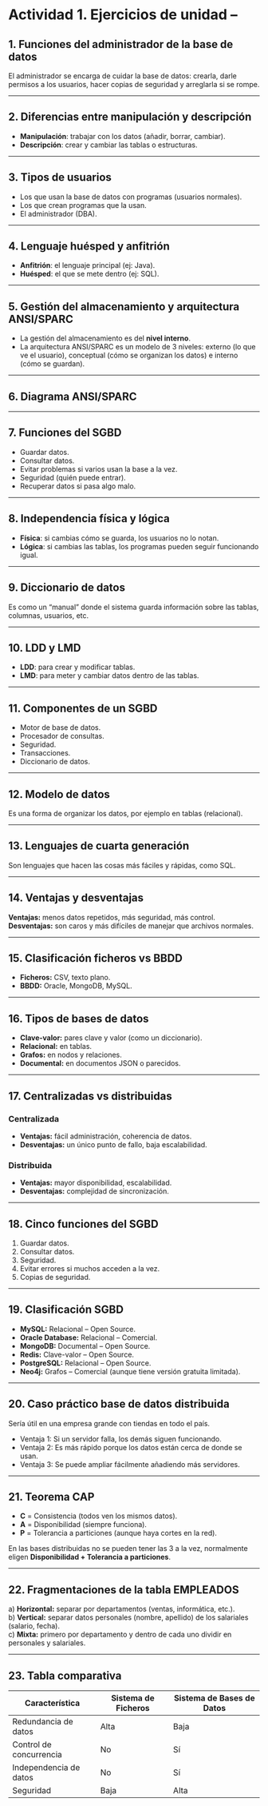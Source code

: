 # Actividad 1. Ejercicios de unidad – 

## 1. Funciones del administrador de la base de datos  
El administrador se encarga de cuidar la base de datos: crearla, darle permisos a los usuarios, hacer copias de seguridad y arreglarla si se rompe.  

---

## 2. Diferencias entre manipulación y descripción  
- **Manipulación**: trabajar con los datos (añadir, borrar, cambiar).  
- **Descripción**: crear y cambiar las tablas o estructuras.  

---

## 3. Tipos de usuarios  
- Los que usan la base de datos con programas (usuarios normales).  
- Los que crean programas que la usan.  
- El administrador (DBA).  

---

## 4. Lenguaje huésped y anfitrión  
- **Anfitrión**: el lenguaje principal (ej: Java).  
- **Huésped**: el que se mete dentro (ej: SQL).  

---

## 5. Gestión del almacenamiento y arquitectura ANSI/SPARC  
- La gestión del almacenamiento es del **nivel interno**.  
- La arquitectura ANSI/SPARC es un modelo de 3 niveles: externo (lo que ve el usuario), conceptual (cómo se organizan los datos) e interno (cómo se guardan).  

---

## 6. Diagrama ANSI/SPARC  



---

## 7. Funciones del SGBD  
- Guardar datos.  
- Consultar datos.  
- Evitar problemas si varios usan la base a la vez.  
- Seguridad (quién puede entrar).  
- Recuperar datos si pasa algo malo.  

---

## 8. Independencia física y lógica  
- **Física**: si cambias cómo se guarda, los usuarios no lo notan.  
- **Lógica**: si cambias las tablas, los programas pueden seguir funcionando igual.  

---

## 9. Diccionario de datos  
Es como un “manual” donde el sistema guarda información sobre las tablas, columnas, usuarios, etc.  

---

## 10. LDD y LMD  
- **LDD**: para crear y modificar tablas.  
- **LMD**: para meter y cambiar datos dentro de las tablas.  

---

## 11. Componentes de un SGBD  
- Motor de base de datos.  
- Procesador de consultas.  
- Seguridad.  
- Transacciones.  
- Diccionario de datos.  

---

## 12. Modelo de datos  
Es una forma de organizar los datos, por ejemplo en tablas (relacional).  

---

## 13. Lenguajes de cuarta generación  
Son lenguajes que hacen las cosas más fáciles y rápidas, como SQL.  

---

## 14. Ventajas y desventajas  
**Ventajas:** menos datos repetidos, más seguridad, más control.  
**Desventajas:** son caros y más difíciles de manejar que archivos normales.  

---

## 15. Clasificación ficheros vs BBDD  
- **Ficheros:** CSV, texto plano.  
- **BBDD:** Oracle, MongoDB, MySQL.  

---

## 16. Tipos de bases de datos  
- **Clave-valor:** pares clave y valor (como un diccionario).  
- **Relacional:** en tablas.  
- **Grafos:** en nodos y relaciones.  
- **Documental:** en documentos JSON o parecidos.  

---

## 17. Centralizadas vs distribuidas  
### Centralizada
- **Ventajas:** fácil administración, coherencia de datos.  
- **Desventajas:** un único punto de fallo, baja escalabilidad.  

### Distribuida
- **Ventajas:** mayor disponibilidad, escalabilidad.  
- **Desventajas:** complejidad de sincronización.  

---

## 18. Cinco funciones del SGBD  
1. Guardar datos.  
2. Consultar datos.  
3. Seguridad.  
4. Evitar errores si muchos acceden a la vez.  
5. Copias de seguridad.  

---

## 19. Clasificación SGBD  
- **MySQL:** Relacional – Open Source.  
- **Oracle Database:** Relacional – Comercial.  
- **MongoDB:** Documental – Open Source.  
- **Redis:** Clave-valor – Open Source.  
- **PostgreSQL:** Relacional – Open Source.  
- **Neo4j:** Grafos – Comercial (aunque tiene versión gratuita limitada).  

---

## 20. Caso práctico base de datos distribuida  
Sería útil en una empresa grande con tiendas en todo el país.  
- Ventaja 1: Si un servidor falla, los demás siguen funcionando.  
- Ventaja 2: Es más rápido porque los datos están cerca de donde se usan.  
- Ventaja 3: Se puede ampliar fácilmente añadiendo más servidores.  

---

## 21. Teorema CAP  
- **C** = Consistencia (todos ven los mismos datos).  
- **A** = Disponibilidad (siempre funciona).  
- **P** = Tolerancia a particiones (aunque haya cortes en la red).  

En las bases distribuidas no se pueden tener las 3 a la vez, normalmente eligen **Disponibilidad + Tolerancia a particiones**.  

---

## 22. Fragmentaciones de la tabla EMPLEADOS  
a) **Horizontal:** separar por departamentos (ventas, informática, etc.).  
b) **Vertical:** separar datos personales (nombre, apellido) de los salariales (salario, fecha).  
c) **Mixta:** primero por departamento y dentro de cada uno dividir en personales y salariales.  

---

## 23. Tabla comparativa  

| Característica          | Sistema de Ficheros | Sistema de Bases de Datos |
|-------------------------|----------------------|----------------------------|
| Redundancia de datos    | Alta                 | Baja                       |
| Control de concurrencia | No                   | Sí                         |
| Independencia de datos  | No                   | Sí                         |
| Seguridad               | Baja                 | Alta                       |
